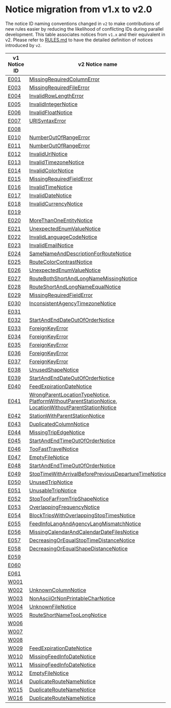 # Notice migration from v1.x to v2.0

The notice ID naming conventions changed in `v2` to make contributions of new rules easier by reducing the likelihood of conflicting IDs during parallel development. This table associates notices from `v1.x` and their equivalent in v2. Please refer to [RULES.md](/RULES.md) to have the detailed definition of notices introduced by `v2`.

| v1 Notice ID                                                                 	| v2 Notice name                                                                                                                                                                                                                                                                                                                                                                                                 	| v2 Notice category                                                                     	|
|----------------------------------------------------------------------------------	|-------------------------------------------------------------------------------------------------------------------------------------------------------------------------------------------------------------------------------------------------------------------------------------------------------------------------------------------------------------------------------------------------------------------	|--------------------------------------------------------------------------------------	|
| [E001](https://github.com/MobilityData/gtfs-validator/blob/v1.4.0/RULES.md#E001) 	| [MissingRequiredColumnError](/RULES.md#MissingRequiredColumnError)                                                                                                                                                                                                                                                                                        	| [ERROR](/RULES.md#errors)    	|
| [E003](https://github.com/MobilityData/gtfs-validator/blob/v1.4.0/RULES.md#E003) 	| [MissingRequiredFileError](/RULES.md#MissingRequiredFileError)                                                                                                                                                                                                                                                                                            	| [ERROR](/RULES.md#errors)    	|
| [E004](https://github.com/MobilityData/gtfs-validator/blob/v1.4.0/RULES.md#E004) 	| [InvalidRowLengthError](/RULES.md#InvalidRowLengthError)                                                                                                                                                                                                                                                                                                  	| [ERROR](/RULES.md#errors)    	|
| [E005](https://github.com/MobilityData/gtfs-validator/blob/v1.4.0/RULES.md#E005) 	| [InvalidIntegerNotice](/RULES.md#InvalidIntegerNotice)                                                                                                                                                                                                                                                                                                    	| [ERROR](/RULES.md#errors)    	|
| [E006](https://github.com/MobilityData/gtfs-validator/blob/v1.4.0/RULES.md#E006) 	| [InvalidFloatNotice](/RULES.md#InvalidFloatNotice)                                                                                                                                                                                                                                                                                                        	| [ERROR](/RULES.md#errors)    	|
| [E007](https://github.com/MobilityData/gtfs-validator/blob/v1.4.0/RULES.md#E007) 	| [URISyntaxError](/RULES.md#URISyntaxError)                                                                                                                                                                                                                                                                                                                	| [ERROR](/RULES.md#errors)    	|
| [E008](https://github.com/MobilityData/gtfs-validator/blob/v1.4.0/RULES.md#E008) 	|                                                                                                                                                                                                                                                                                                                                                                                                   |                                                                                      	|
| [E010](https://github.com/MobilityData/gtfs-validator/blob/v1.4.0/RULES.md#E010) 	| [NumberOutOfRangeError](/RULES.md#NumberOutOfRangeError)                                                                                                                                                                                                                                                                                                  	| [ERROR](/RULES.md#errors)    	|
| [E011](https://github.com/MobilityData/gtfs-validator/blob/v1.4.0/RULES.md#E011) 	| [NumberOutOfRangeError](/RULES.md#NumberOutOfRangeError)                                                                                                                                                                                                                                                                                                  	| [ERROR](/RULES.md#errors)    	|
| [E012](https://github.com/MobilityData/gtfs-validator/blob/v1.4.0/RULES.md#E012) 	| [InvalidUrlNotice](/RULES.md#InvalidUrlNotice)                                                                                                                                                                                                                                                                                                            	| [ERROR](/RULES.md#errors)    	|
| [E013](https://github.com/MobilityData/gtfs-validator/blob/v1.4.0/RULES.md#E013) 	| [InvalidTimezoneNotice](/RULES.md#InvalidTimezoneNotice)                                                                                                                                                                                                                                                                                                  	| [ERROR](/RULES.md#errors)    	|
| [E014](https://github.com/MobilityData/gtfs-validator/blob/v1.4.0/RULES.md#E014) 	| [InvalidColorNotice](/RULES.md#InvalidColorNotice)                                                                                                                                                                                                                                                                                                        	| [ERROR](/RULES.md#errors)    	|
| [E015](https://github.com/MobilityData/gtfs-validator/blob/v1.4.0/RULES.md#E015) 	| [MissingRequiredFieldError](/RULES.md#MissingRequiredFieldError)                                                                                                                                                                                                                                                                                          	| [ERROR](/RULES.md#errors)    	|
| [E016](https://github.com/MobilityData/gtfs-validator/blob/v1.4.0/RULES.md#E016) 	| [InvalidTimeNotice](/RULES.md#InvalidTimeNotice)                                                                                                                                                                                                                                                                                                          	| [ERROR](/RULES.md#errors)    	|
| [E017](https://github.com/MobilityData/gtfs-validator/blob/v1.4.0/RULES.md#E017) 	| [InvalidDateNotice](/RULES.md#InvalidDateNotice)                                                                                                                                                                                                                                                                                                          	| [ERROR](/RULES.md#errors)    	|
| [E018](https://github.com/MobilityData/gtfs-validator/blob/v1.4.0/RULES.md#E018) 	| [InvalidCurrencyNotice](/RULES.md#InvalidCurrencyNotice)                                                                                                                                                                                                                                                                                                  	| [ERROR](/RULES.md#errors)    	|
| [E019](https://github.com/MobilityData/gtfs-validator/blob/v1.4.0/RULES.md#E019) 	|                                                                                                                                                                                                                                                                                                                                                                                                   |                                                                                      	|
| [E020](https://github.com/MobilityData/gtfs-validator/blob/v1.4.0/RULES.md#E020) 	| [MoreThanOneEntityNotice](/RULES.md#MoreThanOneEntityNotice)                                                                                                                                                                                                                                                                                              	| [WARNING](/RULES.md#warnings) 	|
| [E021](https://github.com/MobilityData/gtfs-validator/blob/v1.4.0/RULES.md#E021) 	| [UnexpectedEnumValueNotice](/RULES.md#UnexpectedEnumValueNotice)                                                                                                                                                                                                                                                                                            	| [WARNING](/RULES.md#warnings) 	|
| [E022](https://github.com/MobilityData/gtfs-validator/blob/v1.4.0/RULES.md#E022) 	| [InvalidLanguageCodeNotice](/RULES.md#InvalidLanguageCodeNotice)                                                                                                                                                                                                                                                                                          	| [ERROR](/RULES.md#errors)     	|
| [E023](https://github.com/MobilityData/gtfs-validator/blob/v1.4.0/RULES.md#E023) 	| [InvalidEmailNotice](/RULES.md#InvalidEmailNotice)                                                                                                                                                                                                                                                                                                        	| [ERROR](/RULES.md#errors)     	|
| [E024](https://github.com/MobilityData/gtfs-validator/blob/v1.4.0/RULES.md#E024) 	| [SameNameAndDescriptionForRouteNotice](/RULES.md#SameNameAndDescriptionForRouteNotice)                                                                                                                                                                                                                                                                    	| [ERROR](/RULES.md#errors)     	|
| [E025](https://github.com/MobilityData/gtfs-validator/blob/v1.4.0/RULES.md#E025) 	| [RouteColorContrastNotice](/RULES.md#RouteColorContrastNotice)                                                                                                                                                                                                                                                                                            	| [ERROR](/RULES.md#errors)     	|
| [E026](https://github.com/MobilityData/gtfs-validator/blob/v1.4.0/RULES.md#E026) 	| [UnexpectedEnumValueNotice](/RULES.md#UnexpectedEnumValueNotice)                                                                                                                                                                                                                                                                                            	| [WARNING](/RULES.md#warnings) 	|
| [E027](https://github.com/MobilityData/gtfs-validator/blob/v1.4.0/RULES.md#E027) 	| [RouteBothShortAndLongNameMissingNotice](/RULES.md#RouteBothShortAndLongNameMissingNotice)                                                                                                                                                                                                                                                                	| [ERROR](/RULES.md#errors)     	|
| [E028](https://github.com/MobilityData/gtfs-validator/blob/v1.4.0/RULES.md#E028) 	| [RouteShortAndLongNameEqualNotice](/RULES.md#RouteShortAndLongNameEqualNotice)                                                                                                                                                                                                                                                                            	| [WARNING](/RULES.md#warnings) 	|
| [E029](https://github.com/MobilityData/gtfs-validator/blob/v1.4.0/RULES.md#E029) 	| [MissingRequiredFieldError](/RULES.md#MissingRequiredFieldError)                                                                                                                                                                                                                                                                                          	| [ERROR](/RULES.md#errors)     	|
| [E030](https://github.com/MobilityData/gtfs-validator/blob/v1.4.0/RULES.md#E030) 	| [InconsistentAgencyTimezoneNotice](/RULES.md#InconsistentAgencyTimezoneNotice)                                                                                                                                                                                                                                                                            	| [ERROR](/RULES.md#errors)     	|
| [E031](https://github.com/MobilityData/gtfs-validator/blob/v1.4.0/RULES.md#E031) 	|                                                                                                                                                                                                                                                                                                                                                                                                   |                                                                                      	|
| [E032](https://github.com/MobilityData/gtfs-validator/blob/v1.4.0/RULES.md#E032) 	| [StartAndEndDateOutOfOrderNotice](/RULES.md#StartAndEndDateOutOfOrderNotice)                                                                                                                                                                                                                                                                              	| [ERROR](/RULES.md#errors)     	|
| [E033](https://github.com/MobilityData/gtfs-validator/blob/v1.4.0/RULES.md#E033) 	| [ForeignKeyError](/RULES.md#ForeignKeyError)                                                                                                                                                                                                                                                                                                              	| [ERROR](/RULES.md#errors)     	|
| [E034](https://github.com/MobilityData/gtfs-validator/blob/v1.4.0/RULES.md#E034) 	| [ForeignKeyError](/RULES.md#ForeignKeyError)                                                                                                                                                                                                                                                                                                              	| [ERROR](/RULES.md#errors)     	|
| [E035](https://github.com/MobilityData/gtfs-validator/blob/v1.4.0/RULES.md#E035) 	| [ForeignKeyError](/RULES.md#ForeignKeyError)                                                                                                                                                                                                                                                                                                              	| [ERROR](/RULES.md#errors)     	|
| [E036](https://github.com/MobilityData/gtfs-validator/blob/v1.4.0/RULES.md#E036) 	| [ForeignKeyError](/RULES.md#ForeignKeyError)                                                                                                                                                                                                                                                                                                              	| [ERROR](/RULES.md#errors)     	|
| [E037](https://github.com/MobilityData/gtfs-validator/blob/v1.4.0/RULES.md#E037) 	| [ForeignKeyError](/RULES.md#ForeignKeyError)                                                                                                                                                                                                                                                                                                              	| [ERROR](/RULES.md#errors)     	|
| [E038](https://github.com/MobilityData/gtfs-validator/blob/v1.4.0/RULES.md#E038) 	| [UnusedShapeNotice](/RULES.md#UnusedShapeNotice)                                                                                                                                                                                                                                                                                                          	| [WARNING](/RULES.md#warnings) 	|
| [E039](https://github.com/MobilityData/gtfs-validator/blob/v1.4.0/RULES.md#E039) 	| [StartAndEndDateOutOfOrderNotice](/RULES.md#StartAndEndDateOutOfOrderNotice)                                                                                                                                                                                                                                                                              	| [ERROR](/RULES.md#errors)     	|
| [E040](https://github.com/MobilityData/gtfs-validator/blob/v1.4.0/RULES.md#E040) 	| [FeedExpirationDateNotice](/RULES.md#FeedExpirationDateNotice)                                                                                                                                                                                                                                                                                            	| [WARNING](/RULES.md#warnings) 	|
| [E041](https://github.com/MobilityData/gtfs-validator/blob/v1.4.0/RULES.md#E041) 	| [WrongParentLocationTypeNotice](/RULES.md#StationWithParentStationNotice), [PlatformWithoutParentStationNotice](/RULES.md#StationWithParentStationNotice), [LocationWithoutParentStationNotice](/RULES.md#StationWithParentStationNotice) 	| [ERROR](/RULES.md#errors)     	|
| [E042](https://github.com/MobilityData/gtfs-validator/blob/v1.4.0/RULES.md#E042) 	| [StationWithParentStationNotice](/RULES.md#StationWithParentStationNotice)                                                                                                                                                                                                                                                                                	| [ERROR](/RULES.md#errors)     	|
| [E043](https://github.com/MobilityData/gtfs-validator/blob/v1.4.0/RULES.md#E043) 	| [DuplicatedColumnNotice](/RULES.md#DuplicatedColumnNotice)                                                                                                                                                                                                                                                                                                	| [ERROR](/RULES.md#errors)     	|
| [E044](https://github.com/MobilityData/gtfs-validator/blob/v1.4.0/RULES.md#E044) 	| [MissingTripEdgeNotice](/RULES.md#MissingTripEdgeNotice)                                                                                                                                                                                                                                                                                                  	| [ERROR](/RULES.md#errors)     	|
| [E045](https://github.com/MobilityData/gtfs-validator/blob/v1.4.0/RULES.md#E045) 	| [StartAndEndTimeOutOfOrderNotice](/RULES.md#StartAndEndTimeOutOfOrderNotice)                                                                                                                                                                                                                                                                              	| [ERROR](/RULES.md#errors)     	|
| [E046](https://github.com/MobilityData/gtfs-validator/blob/v1.4.0/RULES.md#E046) 	| [TooFastTravelNotice](/RULES.md#TooFastTravelNotice)                                                                                                                                                                                                                                                                                                      	| [WARNING](/RULES.md#warnings) 	|
| [E047](https://github.com/MobilityData/gtfs-validator/blob/v1.4.0/RULES.md#E047) 	| [EmptyFileNotice](/RULES.md#EmptyFileNotice)                                                                                                                                                                                                                                                                                                              	| [ERROR](/RULES.md#errors)     	|
| [E048](https://github.com/MobilityData/gtfs-validator/blob/v1.4.0/RULES.md#E048) 	| [StartAndEndTimeOutOfOrderNotice](/RULES.md#StartAndEndTimeOutOfOrderNotice)                                                                                                                                                                                                                                                                              	| [ERROR](/RULES.md#errors)     	|
| [E049](https://github.com/MobilityData/gtfs-validator/blob/v1.4.0/RULES.md#E049) 	| [StopTimeWithArrivalBeforePreviousDepartureTimeNotice](/RULES.md#StopTimeWithArrivalBeforePreviousDepartureTimeNotice)                                                                                                                                                                                                                                    	| [ERROR](/RULES.md#errors)     	|
| [E050](https://github.com/MobilityData/gtfs-validator/blob/v1.4.0/RULES.md#E050) 	| [UnusedTripNotice](/RULES.md#UnusedTripNotice)                                                                                                                                                                                                                                                                                                            	| [WARNING](/RULES.md#warnings) 	|
| [E051](https://github.com/MobilityData/gtfs-validator/blob/v1.4.0/RULES.md#E051) 	| [UnusableTripNotice](/RULES.md#UnusableTripNotice)                                                                                                                                                                                                                                                                                                        	| [WARNING](/RULES.md#warnings) 	|
| [E052](https://github.com/MobilityData/gtfs-validator/blob/v1.4.0/RULES.md#E052) 	| [StopTooFarFromTripShapeNotice](/RULES.md#StopTooFarFromTripShapeNotice)                                                                                                                                                                                                                                                                                  	| [WARNING](/RULES.md#warnings) 	|
| [E053](https://github.com/MobilityData/gtfs-validator/blob/v1.4.0/RULES.md#E053) 	| [OverlappingFrequencyNotice](/RULES.md#OverlappingFrequencyNotice)                                                                                                                                                                                                                                                                                        	| [ERROR](/RULES.md#errors)     	|
| [E054](https://github.com/MobilityData/gtfs-validator/blob/v1.4.0/RULES.md#E054) 	| [BlockTripsWithOverlappingStopTimesNotice](/RULES.md#BlockTripsWithOverlappingStopTimesNotice)                                                                                                                                                                                                                                                            	| [ERROR](/RULES.md#errors)     	|
| [E055](https://github.com/MobilityData/gtfs-validator/blob/v1.4.0/RULES.md#E055) 	| [FeedInfoLangAndAgencyLangMismatchNotice](/RULES.md#FeedInfoLangAndAgencyLangMismatchNotice)                                                                                                                                                                                                                                                              	| [WARNING](/RULES.md#warnings) 	|
| [E056](https://github.com/MobilityData/gtfs-validator/blob/v1.4.0/RULES.md#E056) 	| [MissingCalendarAndCalendarDateFilesNotice](/RULES.md#MissingCalendarAndCalendarDateFilesNotice)                                                                                                                                                                                                                                                          	| [ERROR](/RULES.md#errors)     	|
| [E057](https://github.com/MobilityData/gtfs-validator/blob/v1.4.0/RULES.md#E057) 	| [DecreasingOrEqualStopTimeDistanceNotice](/RULES.md#DecreasingOrEqualStopTimeDistanceNotice)                                                                                                                                                                                                                                                              	| [ERROR](/RULES.md#errors)     	|
| [E058](https://github.com/MobilityData/gtfs-validator/blob/v1.4.0/RULES.md#E058) 	| [DecreasingOrEqualShapeDistanceNotice](/RULES.md#DecreasingOrEqualShapeDistanceNotice)                                                                                                                                                                                                                                                                    	| [ERROR](/RULES.md#errors)     	|
| [E059](https://github.com/MobilityData/gtfs-validator/blob/v1.4.0/RULES.md#E059) 	|                                                                                                                                                                                                                                                                                                                                                                                                                   	|                                                                                      	|
| [E060](https://github.com/MobilityData/gtfs-validator/blob/v1.4.0/RULES.md#E060) 	|                                                                                                                                                                                                                                                                                                                                                                                                                   	|                                                                                      	|
| [E061](https://github.com/MobilityData/gtfs-validator/blob/v1.4.0/RULES.md#E061) 	|                                                                                                                                                                                                                                                                                                                                                                                                                   	|                                                                                      	|
| [W001](https://github.com/MobilityData/gtfs-validator/blob/v1.4.0/RULES.md#W001) 	|                                                                                                                                                                                                                                                                                                                                                                                                                   	|                                                                                      	|
| [W002](https://github.com/MobilityData/gtfs-validator/blob/v1.4.0/RULES.md#W002) 	| [UnknownColumnNotice](https://github.com/MobilityData/gtfs-validator/blob/v1.4.0/RULES.md#UnknownColumnNotice)                                                                                                                                                                                                                                                                                                    	| [INFO](/RULES.md#info)       	|
| [W003](https://github.com/MobilityData/gtfs-validator/blob/v1.4.0/RULES.md#W003) 	| [NonAsciiOrNonPrintableCharNotice](https://github.com/MobilityData/gtfs-validator/blob/v1.4.0/RULES.md#NonAsciiOrNonPrintableCharNotice)                                                                                                                                                                                                                                                                          	| [WARNING](/RULES.md#warnings) 	|
| [W004](https://github.com/MobilityData/gtfs-validator/blob/v1.4.0/RULES.md#W004) 	| [UnknownFileNotice](https://github.com/MobilityData/gtfs-validator/blob/v1.4.0/RULES.md#UnknownFileNotice)                                                                                                                                                                                                                                                                                                        	| [INFO](/RULES.md#info)       	|
| [W005](https://github.com/MobilityData/gtfs-validator/blob/v1.4.0/RULES.md#W005) 	| [RouteShortNameTooLongNotice](https://github.com/MobilityData/gtfs-validator/blob/v1.4.0/RULES.md#RouteShortNameTooLongNotice)                                                                                                                                                                                                                                                                                    	| [WARNING](/RULES.md#warnings) 	|
| [W006](https://github.com/MobilityData/gtfs-validator/blob/v1.4.0/RULES.md#W006) 	|                                                                                                                                                                                                                                                                                                                                                                                                                   	|                                                                                      	|
| [W007](https://github.com/MobilityData/gtfs-validator/blob/v1.4.0/RULES.md#W007) 	|                                                                                                                                                                                                                                                                                                                                                                                                                   	|                                                                                      	|
| [W008](https://github.com/MobilityData/gtfs-validator/blob/v1.4.0/RULES.md#W008) 	|                                                                                                                                                                                                                                                                                                                                                                                                                   	|                                                                                      	|
| [W009](https://github.com/MobilityData/gtfs-validator/blob/v1.4.0/RULES.md#W009) 	| [FeedExpirationDateNotice](https://github.com/MobilityData/gtfs-validator/blob/v1.4.0/RULES.md#FeedExpirationDateNotice)                                                                                                                                                                                                                                                                                          	| [WARNING](/RULES.md#warnings) 	|
| [W010](https://github.com/MobilityData/gtfs-validator/blob/v1.4.0/RULES.md#W010) 	| [MissingFeedInfoDateNotice](https://github.com/MobilityData/gtfs-validator/blob/v1.4.0/RULES.md#MissingFeedInfoDateNotice)                                                                                                                                                                                                                                                                                        	| [WARNING](/RULES.md#warnings) 	|
| [W011](https://github.com/MobilityData/gtfs-validator/blob/v1.4.0/RULES.md#W011) 	| [MissingFeedInfoDateNotice](https://github.com/MobilityData/gtfs-validator/blob/v1.4.0/RULES.md#MissingFeedInfoDateNotice)                                                                                                                                                                                                                                                                                        	| [WARNING](/RULES.md#warnings) 	|
| [W012](https://github.com/MobilityData/gtfs-validator/blob/v1.4.0/RULES.md#W012) 	| [EmptyFileNotice](https://github.com/MobilityData/gtfs-validator/blob/v1.4.0/RULES.md#EmptyFileNotice)                                                                                                                                                                                                                                                                                                            	| [ERROR](/RULES.md#errors)     	|
| [W014](https://github.com/MobilityData/gtfs-validator/blob/v1.4.0/RULES.md#W014) 	| [DuplicateRouteNameNotice](https://github.com/MobilityData/gtfs-validator/blob/v1.4.0/RULES.md#DuplicateRouteNameNotice)                                                                                                                                                                                                                                                                                          	| [WARNING](/RULES.md#warnings) 	|
| [W015](https://github.com/MobilityData/gtfs-validator/blob/v1.4.0/RULES.md#W015) 	| [DuplicateRouteNameNotice](https://github.com/MobilityData/gtfs-validator/blob/v1.4.0/RULES.md#DuplicateRouteNameNotice)                                                                                                                                                                                                                                                                                          	| [WARNING](/RULES.md#warnings) 	|
| [W016](https://github.com/MobilityData/gtfs-validator/blob/v1.4.0/RULES.md#W016) 	| [DuplicateRouteNameNotice](https://github.com/MobilityData/gtfs-validator/blob/v1.4.0/RULES.md#DuplicateRouteNameNotice)                                                                                                                                                                                                                                                                                          	| [WARNING](/RULES.md#warnings) 	|
